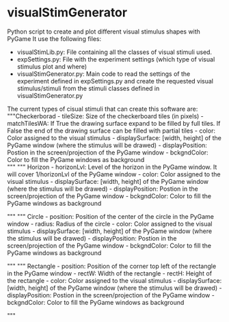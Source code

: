 # visualStimGenerator
Python script to create and plot different visual stimulus shapes with PyGame
It use the following files:
 - visualStimLib.py:    File containing all the classes of visual stimuli used.
 - expSettings.py:   File with the experiment settings (which type of visual stimulus plot and where) 
 - visualStimGenerator.py: Main code to read the settings of the experiment defined in expSettings.py and create the requested visual stimulus/stimuli from the stimuli classes defined in visualStimGenerator.py
 
 The current types of cisual stimuli that can create this software are:
 """Checkerborad
    - tileSize:         Size of the checkerboard tiles (in pixels)
    - matchTilesWA:     If True the drawing surface expand to be filled by full tiles. If False the end of the drawing surface can be filled with partial tiles
    - color:            Color assigned to the visual stimulus
    - displaySurface:   [width, height] of the PyGame window (where the stimulus will be drawed)
    - displayPosition:  Postion in the screen/projection of the PyGame window
    - bckgndColor:      Color to fill the PyGame windows as background    
"""
""" Horizon
    - horizonLvl:       Level of the horizon in the PyGame window. It will cover 1/horizonLvl of the PyGame window
    - color:            Color assigned to the visual stimulus
    - displaySurface:   [width, height] of the PyGame window (where the stimulus will be drawed)
    - displayPosition:  Postion in the screen/projection of the PyGame window
    - bckgndColor:      Color to fill the PyGame windows as background  

"""
""" Circle
    - position:         Position of the center of the circle in the PyGame window
    - radius:           Radius of the circle
    - color:            Color assigned to the visual stimulus
    - displaySurface:   [width, height] of the PyGame window (where the stimulus will be drawed)
    - displayPosition:  Postion in the screen/projection of the PyGame window
    - bckgndColor:      Color to fill the PyGame windows as background  

"""
""" Rectangle
    - position:         Position of the corner top left of the rectangle in the PyGame window
    - rectW:            Width of the rectangle
    - rectH:            Height of the rectangle
    - color:            Color assigned to the visual stimulus
    - displaySurface:   [width, height] of the PyGame window (where the stimulus will be drawed)
    - displayPosition:  Postion in the screen/projection of the PyGame window
    - bckgndColor:      Color to fill the PyGame windows as background  

"""
